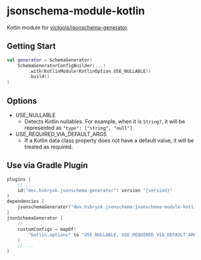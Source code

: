 # jsonschema-module-kotlin

Kotlin module for [victools/jsonschema-generator](https://github.com/victools/jsonschema-generator).

## Getting Start

```kotlin
val generator = SchemaGenerator(
    SchemaGeneratorConfigBuilder(...)
        .with(KotlinModule(KotlinOption.USE_NULLABLE))
        .build()
)
```

## Options

- USE_NULLABLE
    - Detects Kotlin nullables.
      For example, when it is `String?`, it will be represented as `"type": ["string", "null"]`.
- USE_REQUIRED_VIA_DEFAULT_ARGS
    - If a Kotlin data class property does not have a default value, it will be treated as required.

## Use via Gradle Plugin

```kotlin
plugins {
    // ...
    id("dev.hsbrysk.jsonschema-generator") version "{version}"
}
dependencies {
    jsonschemaGenerator("dev.hsbrysk.jsonschema:jsonschema-module-kotlin:{version}")
}
jsonSchemaGenerator {
    // ...
    customConfigs = mapOf(
        "kotlin.options" to "USE_NULLABLE, USE_REQUIRED_VIA_DEFAULT_ARGS" // comma separated values
    )
    // ...
}
```
